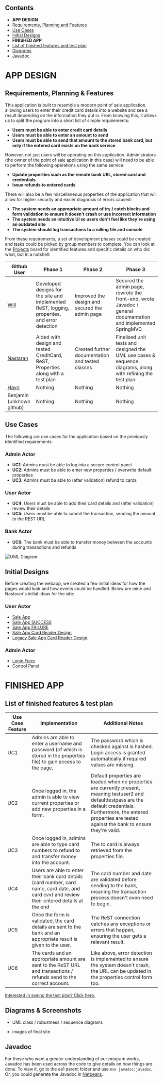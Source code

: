 ## Contents
- **APP DESIGN**
- [Requirements, Planning and Features](#requirements)
- [Use Cases](#usecases)
- [Initial Designs](#designs)
- **FINISHED APP**
- [List of finished features and test plan](#features)
- [Diagrams](#diagrams)
- [Javadoc](#javadoc)

# APP DESIGN

## <a name="requirements"></a> Requirements, Planning & Features
This application is built to resemble a modern point of sale application, allowing users to enter their credit card details into a website and see a result depending on the information they put in. From knowing this, it allows us to split the program into a short list of simple requirements: 

- **Users must be able to enter credit card details**
- **Users must be able to enter an amount to send**
- **Users must be able to send that amount to the stored bank card, but only if the entered card exists on the bank service**

However, not just users will be operating on this application. Administrators (the owner of the point of sale application in this case) will need to be able to perform the following operations using the same service:

- **Update properties such as the remote bank URL, stored card and credentials**
- **Issue refunds to entered cards**

There will also be a few miscellaneous properties of the application that will allow for higher security and easier diagnosis of errors caused:

- **The system needs an appropriate amount of try / catch blocks and form validation to ensure it doesn't crash or use incorrect information**
- **The system needs an intuitive UI so users don't feel like they're using an outdated site**
- **The system should log transactions to a rolling file and console**

From these requirements, a set of development phases could be created and tasks could be picked by group members to complete. You can look at the [Projects](https://github.com/WT000/COM528AE1/projects) board for identified features and specific details on who did what, but in a nutshell:

| Github User | Phase 1                                                                                       | Phase 2                                          | Phase 3                                                                                |
|-------------|-----------------------------------------------------------------------------------------------|--------------------------------------------------|----------------------------------------------------------------------------------------|
| [Will](https://github.com/WT000)        | Developed designs for the site and implemented ReST, logging, properties, and error detection | Improved the design and secured the admin page   | Secured the admin page, rewrote the front-end, wrote Javadoc / general documentation and implemented SpringMVC                        |
| [Nastaran](https://github.com/nastaransharifisadr)    | Aided with design and tested CreditCard, ReST, Properties along with a test plan              | Created further documentation and tested classes | Finalised unit tests and designed the UML use cases & sequence diagrams, along with refining the test plan |
| [Hayri](https://github.com/hairicko21)       | Nothing                                                                                       | Nothing                                          | Nothing                                                                                |
| Benjamin (unknown github)    | Nothing                                                                                       | Nothing                                          | Nothing                                                                                |
  
## <a name="usecases"></a> Use Cases
The following are use cases for the application based on the previously identified requirements:

### Admin Actor
- **UC1**: Admins must be able to log into a secure control panel
- **UC2**: Admins must be able to enter new properties / overwrite default properties
- **UC3**: Admins must be able to (after validation) refund to cards

### User Actor
- **UC4**: Users must be able to add their card details and (after validation) review their details
- **UC5**: Users must be able to submit the transaction, sending the amount to the REST URL

### Bank Actor
- **UC6**: The bank must be able to transfer money between the accounts during transactions and refunds

![UML Diagram](https://github.com/WT000/GROUPA5AE1/blob/main/ae1/documentation/UML/use-case-v2.drawio.png "UML Diagram")

## <a name="designs"></a> Initial Designs
Before creating the webapp, we created a few initial ideas for how the pages would look and how events could be handled. Below are mine and Nastaran's initial ideas for the site:

### User Actor
- [Sale App](https://github.com/WT000/GROUPA5AE1/blob/main/ae1/documentation/legacy/images/Website%20Ideas/saleapp.PNG)
- [Sale App SUCCESS](https://github.com/WT000/GROUPA5AE1/blob/main/ae1/documentation/legacy/images/Website%20Ideas/saleappsucc.PNG)
- [Sale App FAILURE](https://github.com/WT000/GROUPA5AE1/blob/main/ae1/documentation/legacy/images/Website%20Ideas/saleappfail.PNG)
- [Sale App Card Reader Design](https://github.com/WT000/GROUPA5AE1/blob/main/ae1/documentation/legacy/images/Website%20Ideas/designA.PNG)
- [Legacy Sale App Card Reader Design](https://github.com/WT000/GROUPA5AE1/blob/main/ae1/documentation/legacy/images/Website%20Ideas/designB.PNG)

### Admin Actor
- [Login Form](https://github.com/WT000/GROUPA5AE1/blob/main/ae1/documentation/legacy/images/Website%20Ideas/adminlogin.PNG)
- [Control Panel](https://github.com/WT000/GROUPA5AE1/blob/main/ae1/documentation/legacy/images/Website%20Ideas/controlpanel.PNG)

# FINISHED APP

## <a name="features"></a> List of finished features & test plan

| Use Case Feature | Implementation                                                                                                                                | Additional Notes                                                                                                                                                                                                                    |
|------------------|-----------------------------------------------------------------------------------------------------------------------------------------------|-------------------------------------------------------------------------------------------------------------------------------------------------------------------------------------------------------------------------------------|
| UC1              | Admins are able to enter a username and password (of which is stored in the properties file) to gain access to the page.                      | The password which is checked against is hashed. Login access is granted automatically if required values are missing.                                                                                                              |
| UC2              | Once logged in, the admin is able to view current properties or add new properties in a form.                                                 | Default properties are loaded when no properties are currently present, meaning testuser2 and defaulttestpass are the default credentials. Furthermore, the entered properties are tested against the bank to ensure they're valid. |
| UC3              | Once logged in, admins are able to type card numbers to refund to and transfer money into the account.                                        | The to card is always retrieved from the properties file.                                                                                                                                                                           |
| UC4              | Users are able to enter their bank card details (card number, card name, card date, and card cvv) and review their entered details at the end | The card number and date are validated before sending to the bank, meaning the transaction process doesn't even need to begin.                                                                                                      |
| UC5              | Once the form is validated, the card details are sent to the bank and an appropriate result is given to the user.                             | The ReST connection catches any exceptions or errors that happen, ensuring the user gets a relevant result.                                                                                                                         |
| UC6              | The cards and an appropriate amount are sent to the ReST URL and transactions / refunds send to the correct account.                          | Like above, error detection is implemented to ensure the system doesn't crash, the URL can be updated in the properties control form too.                                                                                           |

[Interested in seeing the test plan? Click here.](https://github.com/WT000/GROUPA5AE1/blob/main/ae1/documentation/appTestPlan.md)
## <a name="diagrams"></a> Diagrams & Screenshots
- UML class / robustness / sequence diagrams

- images of final site

## <a name="javadoc"></a> Javadoc
For those who want a greater understanding of our program works, Javadoc has been used across the code to give details on how things are done. To view it, go to the ae1 parent folder and use ``` mvn javadoc:javadoc ```. Or, you could generate the Javadoc in [Netbeans](https://netbeans.apache.org/).
